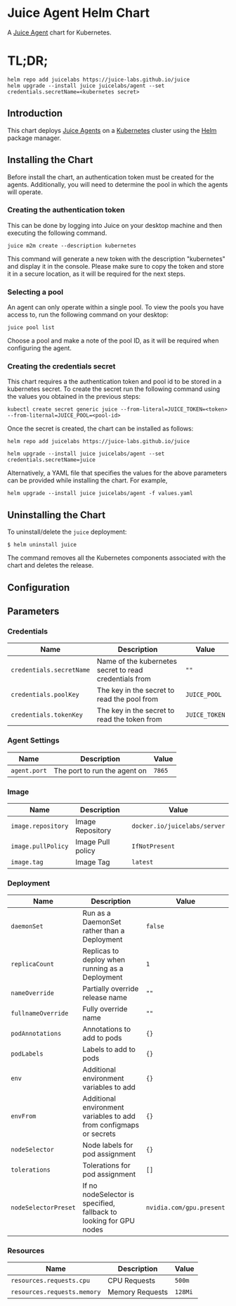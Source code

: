 # Juice Agent Helm Chart

A [Juice Agent](https://juicelabs.co/) chart for Kubernetes. 
# TL;DR;

```console
helm repo add juicelabs https://juice-labs.github.io/juice
helm upgrade --install juice juicelabs/agent --set credentials.secretName=<kubernetes secret>
```


## Introduction

This chart deploys [Juice Agents](https://juicelabs.co/) on a [Kubernetes](http://kubernetes.io) cluster using the [Helm](https://helm.sh) package manager.


## Installing the Chart

Before install the chart, an authentication token must be created for the agents. Additionally, you will need to determine the pool in which the agents will operate.

### Creating the authentication token
This can be done by logging into Juice on your desktop machine and then executing the following command.
```
juice m2m create --description kubernetes
```

This command will generate a new token with the description "kubernetes" and display it in the console. Please make sure to copy the token and store it in a secure location, as it will be required for the next steps.

### Selecting a pool
An agent can only operate within a single pool. To view the pools you have access to, run the following command on your desktop:
```
juice pool list
```

Choose a pool and make a note of the pool ID, as it will be required when configuring the agent.

### Creating the credentials secret
This chart requires a the authentication token and pool id to be stored in a kubernetes secret. To create the secret run the following command using the values you obtained in the previous steps:

```console
kubectl create secret generic juice --from-literal=JUICE_TOKEN=<token> --from-liternal=JUICE_POOL=<pool-id>
```

Once the secret is created, the chart can be installed as follows:

```console
helm repo add juicelabs https://juice-labs.github.io/juice
```

```console
helm upgrade --install juice juicelabs/agent --set credentials.secretName=juice
```
Alternatively, a YAML file that specifies the values for the above parameters can be provided while installing the chart. For example,

```console
helm upgrade --install juice juicelabs/agent -f values.yaml
```


## Uninstalling the Chart

To uninstall/delete the `juice` deployment:

```console
$ helm uninstall juice
```

The command removes all the Kubernetes components associated with the chart and deletes the release.


## Configuration

## Parameters

### Credentials

| Name                     | Description                                            | Value         |
| ------------------------ | ------------------------------------------------------ | ------------- |
| `credentials.secretName` | Name of the kubernetes secret to read credentials from | `""`          |
| `credentials.poolKey`    | The key in the secret to read the pool from            | `JUICE_POOL`  |
| `credentials.tokenKey`   | The key in the secret to read the token from           | `JUICE_TOKEN` |

### Agent Settings

| Name         | Description                  | Value  |
| ------------ | ---------------------------- | ------ |
| `agent.port` | The port to run the agent on | `7865` |

### Image

| Name               | Description       | Value                        |
| ------------------ | ----------------- | ---------------------------- |
| `image.repository` | Image Repository  | `docker.io/juicelabs/server` |
| `image.pullPolicy` | Image Pull policy | `IfNotPresent`               |
| `image.tag`        | Image Tag         | `latest`                     |

### Deployment

| Name                 | Description                                                        | Value                    |
| -------------------- | ------------------------------------------------------------------ | ------------------------ |
| `daemonSet`          | Run as a DaemonSet rather than a Deployment                        | `false`                  |
| `replicaCount`       | Replicas to deploy when running as a Deployment                    | `1`                      |
| `nameOverride`       | Partially override release name                                    | `""`                     |
| `fullnameOverride`   | Fully override name                                                | `""`                     |
| `podAnnotations`     | Annotations to add to pods                                         | `{}`                     |
| `podLabels`          | Labels to add to pods                                              | `{}`                     |
| `env`                | Additional environment variables to add                            | `{}`                     |
| `envFrom`            | Additional environment variables to add from configmaps or secrets | `{}`                     |
| `nodeSelector`       | Node labels for pod assignment                                     | `{}`                     |
| `tolerations`        | Tolerations for pod assignment                                     | `[]`                     |
| `nodeSelectorPreset` | If no nodeSelector is specified, fallback to looking for GPU nodes | `nvidia.com/gpu.present` |

### Resources

| Name                        | Description     | Value   |
| --------------------------- | --------------- | ------- |
| `resources.requests.cpu`    | CPU Requests    | `500m`  |
| `resources.requests.memory` | Memory Requests | `128Mi` |

